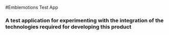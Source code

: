 #Emblemotions Test App 
 ### A test application for experimenting with the integration of the technologies required for developing this product
